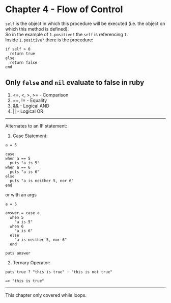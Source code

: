 # Chapter 4 - Flow of Control
`self` is the object in which this procedure will be executed (i.e. the object on which this method is defined).   
So in the example of `1.positive?` the `self` is referencing `1`.    
Inside `1.positive?` there is the procedure:
```
if self > 0
  return true
else
  return false
end
```
Only `false` and `nil` evaluate to false in ruby
---
1. <=, <, >, >= - Comparison
2. ==, != - Equality
3. && - Logical AND
4. || - Logical OR
---
Alternates to an IF statement:
1. Case Statement:
```
a = 5

case
when a == 5
  puts "a is 5"
when a == 6
  puts "a is 6"
else
  puts "a is neither 5, nor 6"
end
```
or with an args
```
a = 5

answer = case a
  when 5
    "a is 5"
  when 6
    "a is 6"
  else
    "a is neither 5, nor 6"
  end

puts answer
```
2. Ternary Operator:
```
puts true ? "this is true" : "this is not true" 

=> "this is true"
```
---
This chapter only covered while loops.
